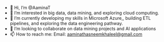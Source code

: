 - 👋 Hi, I’m @AaminaT
- 👀 I’m interested in big data, data mining, and exploring cloud computing.
- 🌱 I’m currently developing my skills in Microsoft Azure,, building ETL pipelines, and exploring the data engineering pathway.
- 💞️ I’m looking to collaborate on data mining projects and AI applications
- 📫 How to reach me: Email: aaminathasneemkhaleel@gmail.com

<!---
AaminaT/AaminaT is a ✨ special ✨ repository because its `README.md` (this file) appears on your GitHub profile.
You can click the Preview link to take a look at your changes.
--->

